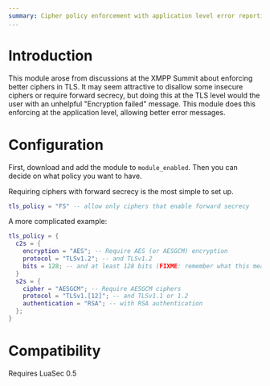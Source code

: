 ```yaml
---
summary: Cipher policy enforcement with application level error reporting
...
```


# Introduction

This module arose from discussions at the XMPP Summit about enforcing
better ciphers in TLS. It may seem attractive to disallow some insecure
ciphers or require forward secrecy, but doing this at the TLS level
would the user with an unhelpful "Encryption failed" message. This
module does this enforcing at the application level, allowing better
error messages.

# Configuration

First, download and add the module to `module_enabled`.  Then you can
decide on what policy you want to have.

Requiring ciphers with forward secrecy is the most simple to set up.

``` lua
tls_policy = "FS" -- allow only ciphers that enable forward secrecy
```

A more complicated example:

``` lua
tls_policy = {
  c2s = {
    encryption = "AES"; -- Require AES (or AESGCM) encryption
    protocol = "TLSv1.2"; -- and TLSv1.2
    bits = 128; -- and at least 128 bits (FIXME: remember what this meant)
  }
  s2s = {
    cipher = "AESGCM"; -- Require AESGCM ciphers
    protocol = "TLSv1.[12]"; -- and TLSv1.1 or 1.2
    authentication = "RSA"; -- with RSA authentication
  };
}
```

# Compatibility

Requires LuaSec 0.5

